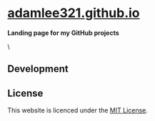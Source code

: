 # [adamlee321.github.io](https://adamlee321.github.io)

**Landing page for my GitHub projects**

\

## Development


## License

This website is licenced under the [MIT License](http://opensource.org/licenses/mit-license.html).
